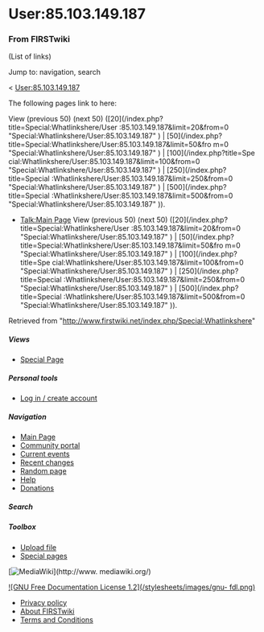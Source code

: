 # User:85.103.149.187

### From FIRSTwiki

(List of links)

Jump to: navigation, search

&lt; [User:85.103.149.187](/index.php?title=User:85.103.149.187&redirect=no
"User:85.103.149.187" )  

The following pages link to here:

View (previous 50) (next 50) ([20](/index.php?title=Special:Whatlinkshere/User
:85.103.149.187&limit=20&from=0 "Special:Whatlinkshere/User:85.103.149.187" )
| [50](/index.php?title=Special:Whatlinkshere/User:85.103.149.187&limit=50&fro
m=0 "Special:Whatlinkshere/User:85.103.149.187" ) | [100](/index.php?title=Spe
cial:Whatlinkshere/User:85.103.149.187&limit=100&from=0
"Special:Whatlinkshere/User:85.103.149.187" ) | [250](/index.php?title=Special
:Whatlinkshere/User:85.103.149.187&limit=250&from=0
"Special:Whatlinkshere/User:85.103.149.187" ) | [500](/index.php?title=Special
:Whatlinkshere/User:85.103.149.187&limit=500&from=0
"Special:Whatlinkshere/User:85.103.149.187" )).

  * [Talk:Main Page](/index.php/Talk:Main_Page "Talk:Main Page" )
View (previous 50) (next 50) ([20](/index.php?title=Special:Whatlinkshere/User
:85.103.149.187&limit=20&from=0 "Special:Whatlinkshere/User:85.103.149.187" )
| [50](/index.php?title=Special:Whatlinkshere/User:85.103.149.187&limit=50&fro
m=0 "Special:Whatlinkshere/User:85.103.149.187" ) | [100](/index.php?title=Spe
cial:Whatlinkshere/User:85.103.149.187&limit=100&from=0
"Special:Whatlinkshere/User:85.103.149.187" ) | [250](/index.php?title=Special
:Whatlinkshere/User:85.103.149.187&limit=250&from=0
"Special:Whatlinkshere/User:85.103.149.187" ) | [500](/index.php?title=Special
:Whatlinkshere/User:85.103.149.187&limit=500&from=0
"Special:Whatlinkshere/User:85.103.149.187" )).

Retrieved from "<http://www.firstwiki.net/index.php/Special:Whatlinkshere>"

##### Views

  * [Special Page](/index.php/Special:Whatlinkshere/User:85.103.149.187)

##### Personal tools

  * [Log in / create account](/index.php?title=Special:Userlogin&returnto=Special:Whatlinkshere)

[](/index.php/Main_Page "Main Page" )

##### Navigation

  * [Main Page](/index.php/Main_Page)
  * [Community portal](/index.php/FIRSTwiki:Community_portal)
  * [Current events](/index.php/Current_events)
  * [Recent changes](/index.php/Special:Recentchanges)
  * [Random page](/index.php/Special:Random)
  * [Help](/index.php/Help:Contents)
  * [Donations](/index.php/FIRSTwiki:Site_support)

##### Search



##### Toolbox

  * [Upload file](/index.php/Special:Upload)
  * [Special pages](/index.php/Special:Specialpages)

[![MediaWiki](/skins/common/images/poweredby_mediawiki_88x31.png)](http://www.
mediawiki.org/)

[![GNU Free Documentation License 1.2](/stylesheets/images/gnu-
fdl.png)](http://www.gnu.org/copyleft/fdl.html)

  * [Privacy policy](/index.php/FIRSTwiki:Privacy_policy "FIRSTwiki:Privacy policy" )
  * [About FIRSTwiki](/index.php/FIRSTwiki:About "FIRSTwiki:About" )
  * [Terms and Conditions](/index.php/FIRSTwiki:Terms_and_conditions "FIRSTwiki:Terms and conditions" )

